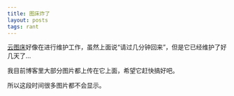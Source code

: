 ```yaml
---
title: 图床炸了
layout: posts
tags: rant
---
```


[云图床](https://cloudimge.com/)好像在进行维护工作，虽然上面说“请过几分钟回来”，但是它已经维护了好几天了...

我目前博客里大部分图片都上传在它上面，希望它赶快搞好吧。

所以这段时间很多图片都不会显示。
